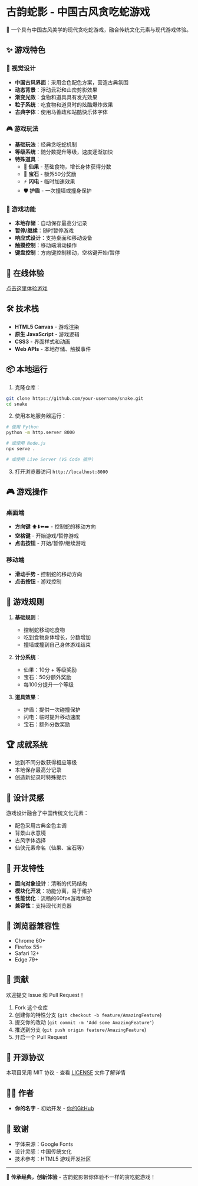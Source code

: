 # 古韵蛇影 - 中国古风贪吃蛇游戏

🐍 一个具有中国古风美学的现代贪吃蛇游戏，融合传统文化元素与现代游戏体验。

## ✨ 游戏特色

### 🎨 视觉设计
- **中国古风界面**：采用金色配色方案，营造古典氛围
- **动态背景**：浮动云彩和山峦剪影效果
- **渐变光效**：食物和道具具有发光效果
- **粒子系统**：吃食物和道具时的炫酷爆炸效果
- **古典字体**：使用马善政和站酷快乐体字体

### 🎮 游戏玩法
- **基础玩法**：经典贪吃蛇机制
- **等级系统**：随分数提升等级，速度逐渐加快
- **特殊道具**：
  - 🍎 **仙果** - 基础食物，增长身体获得分数
  - 💎 **宝石** - 额外50分奖励
  - ⚡ **闪电** - 临时加速效果
  - 🛡️ **护盾** - 一次撞墙或撞身保护

### 🎯 游戏功能
- **本地存储**：自动保存最高分记录
- **暂停/继续**：随时暂停游戏
- **响应式设计**：支持桌面和移动设备
- **触摸控制**：移动端滑动操作
- **键盘控制**：方向键控制移动，空格键开始/暂停

## 🚀 在线体验

[点击这里体验游戏](https://your-username.github.io/snake)

## 🛠️ 技术栈

- **HTML5 Canvas** - 游戏渲染
- **原生 JavaScript** - 游戏逻辑
- **CSS3** - 界面样式和动画
- **Web APIs** - 本地存储、触摸事件

## 📦 本地运行

1. 克隆仓库：
```bash
git clone https://github.com/your-username/snake.git
cd snake
```

2. 使用本地服务器运行：
```bash
# 使用 Python
python -m http.server 8000

# 或使用 Node.js
npx serve .

# 或使用 Live Server (VS Code 插件)
```

3. 打开浏览器访问 `http://localhost:8000`

## 🎮 游戏操作

### 桌面端
- **方向键** ⬆️⬇️⬅️➡️ - 控制蛇的移动方向
- **空格键** - 开始游戏/暂停游戏
- **点击按钮** - 开始/暂停/继续游戏

### 移动端
- **滑动手势** - 控制蛇的移动方向
- **点击按钮** - 游戏控制

## 🎯 游戏规则

1. **基础规则**：
   - 控制蛇移动吃食物
   - 吃到食物身体增长，分数增加
   - 撞墙或撞到自己身体游戏结束

2. **计分系统**：
   - 仙果：10分 + 等级奖励
   - 宝石：50分额外奖励
   - 每100分提升一个等级

3. **道具效果**：
   - 护盾：提供一次碰撞保护
   - 闪电：临时提升移动速度
   - 宝石：额外分数奖励

## 🏆 成就系统

- 达到不同分数获得相应等级
- 本地保存最高分记录
- 创造新纪录时特殊提示

## 🎨 设计灵感

游戏设计融合了中国传统文化元素：
- 配色采用古典金色主调
- 背景山水意境
- 古风字体选择
- 仙侠元素命名（仙果、宝石等）

## 🔧 开发特性

- **面向对象设计**：清晰的代码结构
- **模块化开发**：功能分离，易于维护
- **性能优化**：流畅的60fps游戏体验
- **兼容性**：支持现代浏览器

## 📱 浏览器兼容性

- Chrome 60+
- Firefox 55+
- Safari 12+
- Edge 79+

## 🤝 贡献

欢迎提交 Issue 和 Pull Request！

1. Fork 这个仓库
2. 创建你的特性分支 (`git checkout -b feature/AmazingFeature`)
3. 提交你的改动 (`git commit -m 'Add some AmazingFeature'`)
4. 推送到分支 (`git push origin feature/AmazingFeature`)
5. 开启一个 Pull Request

## 📜 开源协议

本项目采用 MIT 协议 - 查看 [LICENSE](LICENSE) 文件了解详情

## 👨‍💻 作者

- **你的名字** - 初始开发 - [你的GitHub](https://github.com/your-username)

## 🙏 致谢

- 字体来源：Google Fonts
- 设计灵感：中国传统文化
- 技术参考：HTML5 游戏开发社区

---

🐍 **传承经典，创新体验** - 古韵蛇影带你体验不一样的贪吃蛇游戏！
